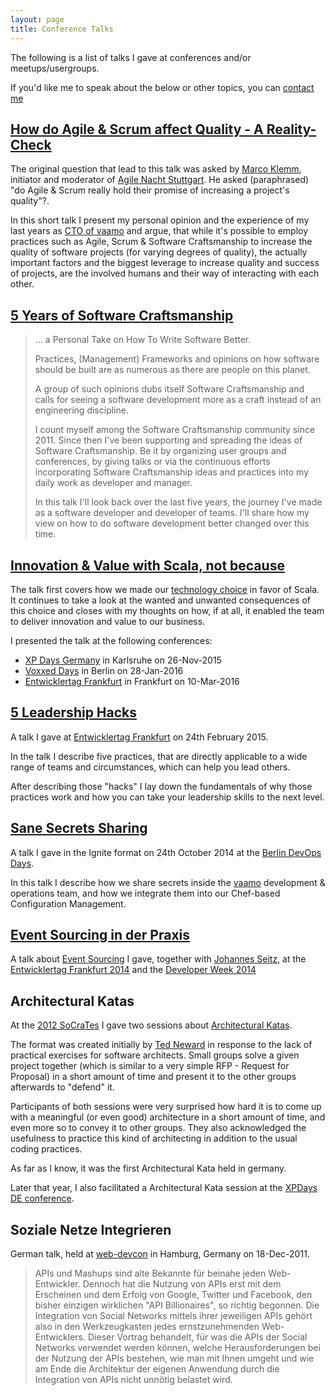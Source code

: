 ```yaml
---
layout: page
title: Conference Talks
---
```


The following is a list of talks I gave at conferences and/or meetups/usergroups.

If you'd like me to speak about the below or other topics, you can [contact me](/contact/)

## [How do Agile & Scrum affect Quality - A Reality-Check](/speaking/agile-scrum-quality-reality-check/)

The original question that lead to this talk was asked by [Marco Klemm](https://twitter.com/marcoklemm), initiator and
moderator of [Agile Nacht Stuttgart](http://www.mitblick.de/agile-nacht-stuttgart). He asked (paraphrased) "do Agile &
Scrum really hold their promise of increasing a project's quality"?.

In this short talk I present my personal opinion and the experience of my last years as [CTO of
vaamo](http://codecraft.vaamo.de/2015/04/29/introducing-myself-benjamin.html) and argue, that while it's possible to
employ practices such as Agile, Scrum & Software Craftsmanship to increase the quality of software projects (for varying
degrees of quality), the actually important factors and the biggest leverage to increase quality and success of
projects, are the involved humans and their way of interacting with each other.


## [5 Years of Software Craftsmanship](/speaking/5-years-of-software-craftsmanship/)

> ... a Personal Take on How To Write Software Better.
>
> Practices, (Management) Frameworks and opinions on how software should be built are as numerous as there are people on
> this planet.
>
> A group of such opinions dubs itself Software Craftsmanship and calls for seeing a software development more as a
> craft instead of an engineering discipline.
>
> I count myself among the Software Craftsmanship community since 2011. Since then I've been supporting and spreading
> the ideas of Software Craftsmanship. Be it by organizing user groups and conferences, by giving talks or via the
> continuous efforts incorporating Software Craftsmanship ideas and practices into my daily work as developer and
> manager.
>
> In this talk I'll look back over the last five years, the journey I've made as a software developer and developer of
> teams. I'll share how my view on how to do software development better changed over this time.


## [Innovation & Value with Scala, not because](/speaking/innovation-value-scala/)

The talk first covers how we made our [technology
choice](http://codecraft.vaamo.de/2014/09/12/our-technology-stack.html) in favor of Scala. It continues to take a look
at the wanted and unwanted consequences of this choice and closes with my thoughts on how, if at all, it enabled the
team to deliver innovation and value to our business.

I presented the talk at the following conferences:

- [XP Days
  Germany](http://www.xpdays.de/2015/sessions/101-innovation-value-mit-scala-nicht-wegen.html) in Karlsruhe on
  26-Nov-2015
- [Voxxed
  Days](http://voxxeddaysberlin2016.sched.org/event/5DEX/innovation-value-with-scala-not-because) in Berlin on
  28-Jan-2016
- [Entwicklertag
  Frankfurt](https://entwicklertag.de/frankfurt/2016/innovation-value-mit-scala-nicht-wegen) in Frankfurt on 10-Mar-2016


## [5 Leadership Hacks](/speaking/5-leadership-hacks/)

A talk I gave at [Entwicklertag
Frankfurt](https://entwicklertag.de/frankfurt/2015/5-leadership-hacks-oder-wie-ich-meine-ideen-umgesetzt-bekomme) on
24th February 2015.

In the talk I describe five practices, that are directly applicable to a wide range of teams and circumstances, which
can help you lead others.

After describing those "hacks" I lay down the fundamentals of why those practices work and how you can take your
leadership skills to the next level.


## [Sane Secrets Sharing](/speaking/sane-secrets-sharing/)

A talk I gave in the Ignite format on 24th October 2014 at the [Berlin DevOps
Days](http://www.devopsdays.org/events/2014-berlin/).

In this talk I describe how we share secrets inside the [vaamo](http://codecraft.vaamo.de) development & operations
team, and how we integrate them into our Chef-based Configuration Management.


## [Event Sourcing in der Praxis](https://github.com/Ookami86/event-sourcing-in-practice)

A talk about [Event Sourcing](http://martinfowler.com/eaaDev/EventSourcing.html) I gave, together with [Johannes
Seitz](http://www.printhelloworld.de/), at the [Entwicklertag Frankfurt
2014](http://www.entwicklertag.de/frankfurt/2014/session/event-sourcing-der-praxis) and the [Developer Week
2014](http://www.developer-week.de/History/2014)


## Architectural Katas

At the [2012 SoCraTes](http://www.socrates-conference.de/) I gave two sessions about [Architectural
Katas](http://www.architecturalkatas.com/).

The format was created initially by [Ted Neward](http://www.tedneward.com/) in response to the lack of practical
exercises for software architects. Small groups solve a given project together (which is similar to a very simple RFP -
Request for Proposal) in a short amount of time and present it to the other groups afterwards to "defend" it.

Participants of both sessions were very surprised how hard it is to come up with a meaningful (or even good)
architecture in a short amount of time, and even more so to convey it to other groups. They also acknowledged the
usefulness to practice this kind of architecting in addition to the usual coding practices.

As far as I know, it was the first Architectural Kata held in germany.

Later that year, I also facilitated a Architectural Kata session at the [XPDays DE
conference](http://www.xpdays.de/twiki/bin/view/XPDays2012).


## Soziale Netze Integrieren

German talk, held at
[web-devcon](http://www.web-developer-conference.de/History/Programm-2011/Soziale-Netze-integrieren)
in Hamburg, Germany on 18-Dec-2011.

> APIs und Mashups sind alte Bekannte für beinahe jeden
> Web-Entwickler. Dennoch hat die Nutzung von APIs erst mit dem Erscheinen
> und dem Erfolg von Google, Twitter und Facebook, den bisher einzigen
> wirklichen "API Billionaires", so richtig begonnen. Die Integration von
> Social Networks mittels ihrer jeweiligen APIs gehört also in den
> Werkzeugkasten jedes ernstzunehmenden Web-Entwicklers. Dieser Vortrag
> behandelt, für was die APIs der Social Networks verwendet werden können,
> welche Herausforderungen bei der Nutzung der APIs bestehen, wie man mit
> Ihnen umgeht und wie am Ende die Architektur der eigenen Anwendung durch
> die Integration von APIs nicht unnötig belastet wird.
